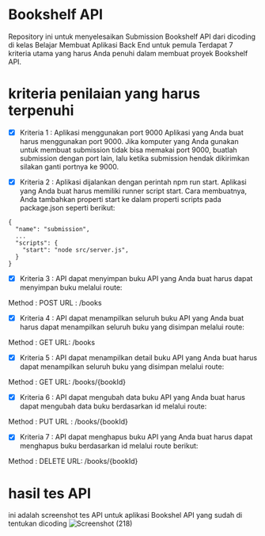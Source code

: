 # Bookshelf API

Repository ini untuk menyelesaikan Submission Bookshelf API dari dicoding di kelas Belajar Membuat Aplikasi Back End untuk pemula
Terdapat 7 kriteria utama yang harus Anda penuhi dalam membuat proyek Bookshelf API.

# kriteria penilaian yang harus terpenuhi
- [x] Kriteria 1 : Aplikasi menggunakan port 9000
Aplikasi yang Anda buat harus menggunakan port 9000. Jika komputer yang Anda gunakan untuk membuat submission tidak bisa memakai port 9000,  buatlah submission dengan port lain, lalu ketika submission hendak dikirimkan silakan ganti portnya ke 9000.

- [x] Kriteria 2 : Aplikasi dijalankan dengan perintah npm run start.
Aplikasi yang Anda buat harus memiliki runner script start. Cara membuatnya, Anda tambahkan properti start ke dalam properti scripts pada package.json seperti berikut:
```
{
  "name": "submission",
  ...
  "scripts": {
    "start": "node src/server.js",
  }
}
```

- [x] Kriteria 3 : API dapat menyimpan buku
API yang Anda buat harus dapat menyimpan buku melalui route:

Method : POST
URL : /books

- [x] Kriteria 4 : API dapat menampilkan seluruh buku
API yang Anda buat harus dapat menampilkan seluruh buku yang disimpan melalui route:

Method : GET
URL: /books

- [x] Kriteria 5 : API dapat menampilkan detail buku
API yang Anda buat harus dapat menampilkan seluruh buku yang disimpan melalui route:

Method : GET
URL: /books/{bookId}

- [x] Kriteria 6 : API dapat mengubah data buku
API yang Anda buat harus dapat mengubah data buku berdasarkan id melalui route:

Method : PUT
URL : /books/{bookId}

- [x] Kriteria 7 : API dapat menghapus buku
API yang Anda buat harus dapat menghapus buku berdasarkan id melalui route berikut:

Method : DELETE
URL: /books/{bookId}

# hasil tes API
ini adalah screenshot tes API untuk aplikasi Bookshel API yang sudah di tentukan dicoding
![Screenshot (218)](https://github.com/ALDI010403/Bookshelf-API/assets/102725152/0b5179bf-b085-48a4-8454-f9f6038e5d25)

